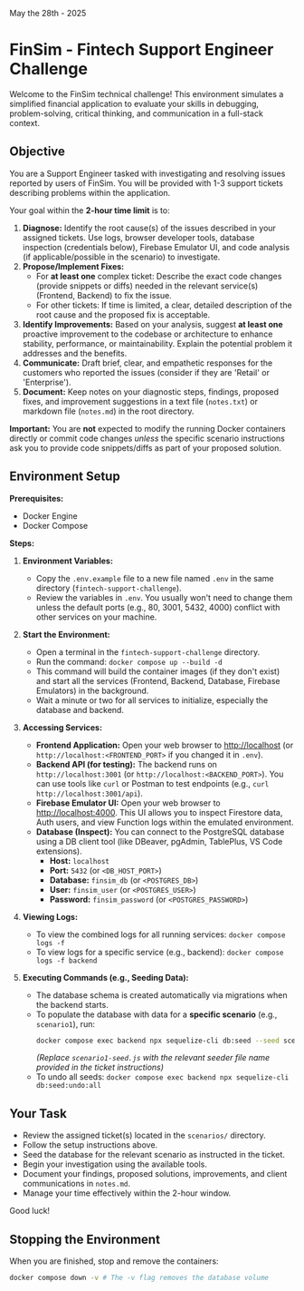 May the 28th - 2025

# FinSim - Fintech Support Engineer Challenge

Welcome to the FinSim technical challenge! This environment simulates a simplified financial application to evaluate your skills in debugging, problem-solving, critical thinking, and communication in a full-stack context.

## Objective

You are a Support Engineer tasked with investigating and resolving issues reported by users of FinSim. You will be provided with 1-3 support tickets describing problems within the application.

Your goal within the **2-hour time limit** is to:

1.  **Diagnose:** Identify the root cause(s) of the issues described in your assigned tickets. Use logs, browser developer tools, database inspection (credentials below), Firebase Emulator UI, and code analysis (if applicable/possible in the scenario) to investigate.
2.  **Propose/Implement Fixes:**
    - For **at least one** complex ticket: Describe the exact code changes (provide snippets or diffs) needed in the relevant service(s) (Frontend, Backend) to fix the issue.
    - For other tickets: If time is limited, a clear, detailed description of the root cause and the proposed fix is acceptable.
3.  **Identify Improvements:** Based on your analysis, suggest **at least one** proactive improvement to the codebase or architecture to enhance stability, performance, or maintainability. Explain the potential problem it addresses and the benefits.
4.  **Communicate:** Draft brief, clear, and empathetic responses for the customers who reported the issues (consider if they are 'Retail' or 'Enterprise').
5.  **Document:** Keep notes on your diagnostic steps, findings, proposed fixes, and improvement suggestions in a text file (`notes.txt`) or markdown file (`notes.md`) in the root directory.

**Important:** You are **not** expected to modify the running Docker containers directly or commit code changes _unless_ the specific scenario instructions ask you to provide code snippets/diffs as part of your proposed solution.

## Environment Setup

**Prerequisites:**

- Docker Engine
- Docker Compose

**Steps:**

1.  **Environment Variables:**

    - Copy the `.env.example` file to a new file named `.env` in the same directory (`fintech-support-challenge`).
    - Review the variables in `.env`. You usually won't need to change them unless the default ports (e.g., 80, 3001, 5432, 4000) conflict with other services on your machine.

2.  **Start the Environment:**

    - Open a terminal in the `fintech-support-challenge` directory.
    - Run the command: `docker compose up --build -d`
    - This command will build the container images (if they don't exist) and start all the services (Frontend, Backend, Database, Firebase Emulators) in the background.
    - Wait a minute or two for all services to initialize, especially the database and backend.

3.  **Accessing Services:**

    - **Frontend Application:** Open your web browser to [http://localhost](http://localhost) (or `http://localhost:<FRONTEND_PORT>` if you changed it in `.env`).
    - **Backend API (for testing):** The backend runs on `http://localhost:3001` (or `http://localhost:<BACKEND_PORT>`). You can use tools like `curl` or Postman to test endpoints (e.g., `curl http://localhost:3001/api`).
    - **Firebase Emulator UI:** Open your web browser to [http://localhost:4000](http://localhost:4000). This UI allows you to inspect Firestore data, Auth users, and view Function logs within the emulated environment.
    - **Database (Inspect):** You can connect to the PostgreSQL database using a DB client tool (like DBeaver, pgAdmin, TablePlus, VS Code extensions).
      - **Host:** `localhost`
      - **Port:** `5432` (or `<DB_HOST_PORT>`)
      - **Database:** `finsim_db` (or `<POSTGRES_DB>`)
      - **User:** `finsim_user` (or `<POSTGRES_USER>`)
      - **Password:** `finsim_password` (or `<POSTGRES_PASSWORD>`)

4.  **Viewing Logs:**

    - To view the combined logs for all running services: `docker compose logs -f`
    - To view logs for a specific service (e.g., backend): `docker compose logs -f backend`

5.  **Executing Commands (e.g., Seeding Data):**
    - The database schema is created automatically via migrations when the backend starts.
    - To populate the database with data for a **specific scenario** (e.g., `scenario1`), run:
      ```bash
      docker compose exec backend npx sequelize-cli db:seed --seed scenario1-seed.js
      ```
      _(Replace `scenario1-seed.js` with the relevant seeder file name provided in the ticket instructions)_
    - To undo all seeds: `docker compose exec backend npx sequelize-cli db:seed:undo:all`

## Your Task

- Review the assigned ticket(s) located in the `scenarios/` directory.
- Follow the setup instructions above.
- Seed the database for the relevant scenario as instructed in the ticket.
- Begin your investigation using the available tools.
- Document your findings, proposed solutions, improvements, and client communications in `notes.md`.
- Manage your time effectively within the 2-hour window.

Good luck!

## Stopping the Environment

When you are finished, stop and remove the containers:

```bash
docker compose down -v # The -v flag removes the database volume
```
